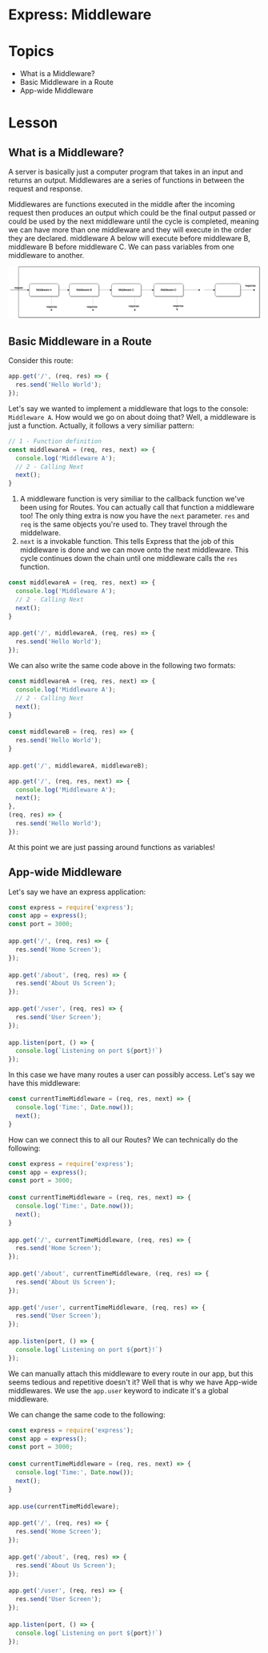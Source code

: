 # Express: Middleware

# Topics
- What is a Middleware?
- Basic Middleware in a Route
- App-wide Middleware

# Lesson

## What is a Middleware?

A server is basically just a computer program that takes in an input and returns an output. Middlewares are a series of functions in between the request and response.

Middlewares are functions executed in the middle after the incoming request then produces an output which could be the final output passed or could be used by the next middleware until the cycle is completed, meaning we can have more than one middleware and they will execute in the order they are declared. middleware A below will execute before middleware B, middleware B before middleware C.  We can pass variables from one middleware to another.

![middleware diagram](./assets/middleware.png)


## Basic Middleware in a Route

Consider this route:

```javascript
app.get('/', (req, res) => {
  res.send('Hello World');
});
```

Let's say we wanted to implement a middleware that logs to the console: `Middleware A`. How would we go on about doing that? Well, a middleware is just a function. Actually, it follows a very similiar pattern:

```javascript
// 1 - Function definition
const middlewareA = (req, res, next) => {
  console.log('Middleware A');
  // 2 - Calling Next
  next();
}
```

1. A middleware function is very similiar to the callback function we've been using for Routes. You can actually call that function a middleware too! The only thing extra is now you have the `next` parameter. `res` and `req` is the same objects you're used to. They travel through the middelware.
2. `next` is a invokable function. This tells Express that the job of this middleware is done and we can move onto the next middleware. This cycle continues down the chain until one middleware calls the `res` function.

```javascript
const middlewareA = (req, res, next) => {
  console.log('Middleware A');
  // 2 - Calling Next
  next();
}

app.get('/', middlewareA, (req, res) => {
  res.send('Hello World');
});
```

We can also write the same code above in the following two formats:

```javascript
const middlewareA = (req, res, next) => {
  console.log('Middleware A');
  // 2 - Calling Next
  next();
}

const middlewareB = (req, res) => {
  res.send('Hello World');
}

app.get('/', middlewareA, middlewareB);
```

```javascript
app.get('/', (req, res, next) => {
  console.log('Middleware A');
  next();
}, 
(req, res) => {
  res.send('Hello World');
});
```

At this point we are just passing around functions as variables!

## App-wide Middleware

Let's say we have an express application: 

```javascript
const express = require('express');
const app = express();
const port = 3000;

app.get('/', (req, res) => {
  res.send('Home Screen');
});

app.get('/about', (req, res) => {
  res.send('About Us Screen');
});

app.get('/user', (req, res) => {
  res.send('User Screen');
});

app.listen(port, () => {
  console.log(`Listening on port ${port}!`)
});
```

In this case we have many routes a user can possibly access. Let's say we have this middleware: 

```javascript
const currentTimeMiddleware = (req, res, next) => {
  console.log('Time:', Date.now());
  next();
}
```

How can we connect this to all our Routes? We can technically do the following: 

```javascript
const express = require('express');
const app = express();
const port = 3000;

const currentTimeMiddleware = (req, res, next) => {
  console.log('Time:', Date.now());
  next();
}

app.get('/', currentTimeMiddleware, (req, res) => {
  res.send('Home Screen');
});

app.get('/about', currentTimeMiddleware, (req, res) => {
  res.send('About Us Screen');
});

app.get('/user', currentTimeMiddleware, (req, res) => {
  res.send('User Screen');
});

app.listen(port, () => {
  console.log(`Listening on port ${port}!`)
});
```

We can manually attach this middleware to every route in our app, but this seems tedious and repetitive doesn't it? Well that is why we have App-wide middlewares. We use the `app.user` keyword to indicate it's a global middleware. 

We can change the same code to the following:

```javascript
const express = require('express');
const app = express();
const port = 3000;

const currentTimeMiddleware = (req, res, next) => {
  console.log('Time:', Date.now());
  next();
}

app.use(currentTimeMiddleware);

app.get('/', (req, res) => {
  res.send('Home Screen');
});

app.get('/about', (req, res) => {
  res.send('About Us Screen');
});

app.get('/user', (req, res) => {
  res.send('User Screen');
});

app.listen(port, () => {
  console.log(`Listening on port ${port}!`)
});
```
